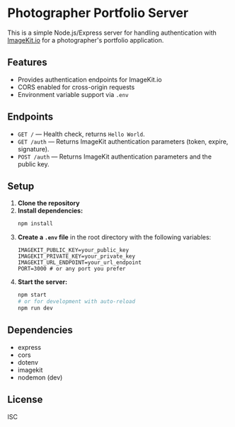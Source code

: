 # Photographer Portfolio Server

This is a simple Node.js/Express server for handling authentication with [ImageKit.io](https://imagekit.io/) for a photographer's portfolio application.

## Features
- Provides authentication endpoints for ImageKit.io
- CORS enabled for cross-origin requests
- Environment variable support via `.env`

## Endpoints

- `GET /` — Health check, returns `Hello World`.
- `GET /auth` — Returns ImageKit authentication parameters (token, expire, signature).
- `POST /auth` — Returns ImageKit authentication parameters and the public key.

## Setup

1. **Clone the repository**
2. **Install dependencies:**
   ```sh
   npm install
   ```
3. **Create a `.env` file** in the root directory with the following variables:
   ```env
   IMAGEKIT_PUBLIC_KEY=your_public_key
   IMAGEKIT_PRIVATE_KEY=your_private_key
   IMAGEKIT_URL_ENDPOINT=your_url_endpoint
   PORT=3000 # or any port you prefer
   ```
4. **Start the server:**
   ```sh
   npm start
   # or for development with auto-reload
   npm run dev
   ```

## Dependencies
- express
- cors
- dotenv
- imagekit
- nodemon (dev)

## License
ISC
